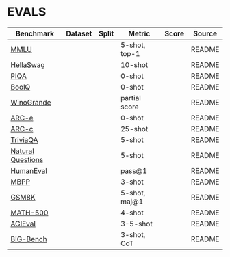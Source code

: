 # EVALS

| Benchmark | Dataset | Split | Metric | Score | Source |
| --- | --- | --- | --- | --- | --- |
| [MMLU](https://arxiv.org/abs/2009.03300) |  |  | 5-shot, top-1 |  | README |
| [HellaSwag](https://arxiv.org/abs/1905.07830) |  |  | 10-shot |  | README |
| [PIQA](https://arxiv.org/abs/1911.11641) |  |  | 0-shot |  | README |
| [BoolQ](https://arxiv.org/abs/1905.10044) |  |  | 0-shot |  | README |
| [WinoGrande](https://arxiv.org/abs/1907.10641) |  |  | partial score |  | README |
| [ARC-e](https://arxiv.org/abs/1911.01547) |  |  | 0-shot |  | README |
| [ARC-c](https://arxiv.org/abs/1911.01547) |  |  | 25-shot |  | README |
| [TriviaQA](https://arxiv.org/abs/1705.03551) |  |  | 5-shot |  | README |
| [Natural Questions](https://github.com/google-research-datasets/natural-questions) |  |  | 5-shot |  | README |
| [HumanEval](https://arxiv.org/abs/2107.03374) |  |  | pass@1 |  | README |
| [MBPP](https://arxiv.org/abs/2108.07732) |  |  | 3-shot |  | README |
| [GSM8K](https://arxiv.org/abs/2110.14168) |  |  | 5-shot, maj@1 |  | README |
| [MATH-500](https://arxiv.org/abs/2103.03874) |  |  | 4-shot |  | README |
| [AGIEval](https://arxiv.org/abs/2304.06364) |  |  | 3-5-shot |  | README |
| [BIG-Bench](https://arxiv.org/abs/2206.04615) |  |  | 3-shot, CoT |  | README |